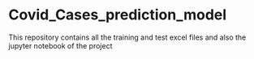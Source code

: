 # Covid_Cases_prediction_model
This repository contains all the training and test excel files and also the jupyter notebook of  the project
